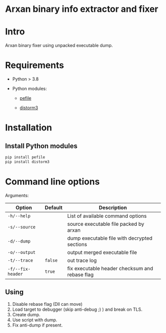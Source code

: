 # Arxan binary info extractor and fixer

# Intro

Arxan binary fixer using unpacked executable dump.

# Requirements

- Python > 3.8

- Python modules:

	- [pefile](https://pypi.org/project/pefile/)

	- [distorm3](https://pypi.org/project/distorm3/)

# Installation

## Install Python modules

  ```sh
  pip install pefile
  pip install distorm3
  ```

# Command line options

Arguments:

| Option            | Default | Description                                    |
| ----------------- | ------- | ---------------------------------------------- |
| `-h/--help`       |         | List of available command options            |
| `-s/--source`     |         | source executable file packed by arxan         |
| `-d/--dump`       |         | dump executable file with decrypted sections   |
| `-o/--output`     |         | output merged executable file                  |
| `-t/--trace`      | `false` | out trace log                                  |
| `-f/--fix-header` | `true`  | fix executable header checksum and rebase flag |

## Using

1. Disable rebase flag (Dll can move)
2. Load target to debugger (skip anti-debug ;) ) and break on TLS.
3. Create dump.
4. Use script with dump.
5. Fix anti-dump if present.
